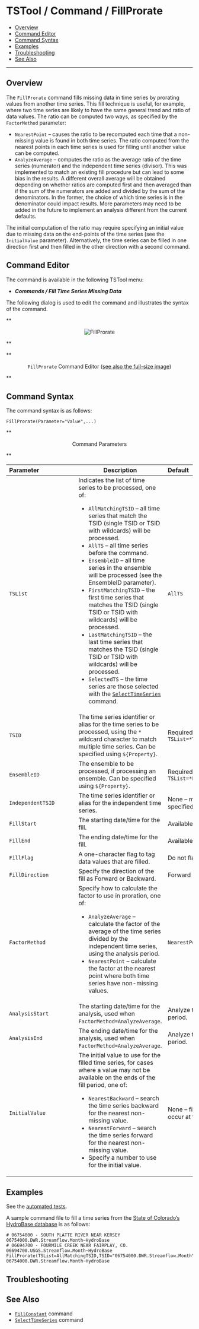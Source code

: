 # TSTool / Command / FillProrate #

*   [Overview](#overview)
*   [Command Editor](#command-editor)
*   [Command Syntax](#command-syntax)
*   [Examples](#examples)
*   [Troubleshooting](#troubleshooting)
*   [See Also](#see-also)

-------------------------

## Overview ##

The `FillProrate` command fills missing
data in time series by prorating values from another time series.
This fill technique is useful, for example, where two time series are likely
to have the same general trend and ratio of data values.
The ratio can be computed two ways, as specified by the `FactorMethod` parameter:

*   `NearestPoint` – causes the ratio to be recomputed each time that a non-missing
    value is found in both time series.
    The ratio computed from the nearest points in each time series is used for filling until another value can be computed.
*   `AnalyzeAverage` – computes the ratio as the average ratio of the time
    series (numerator) and the independent time series (divisor).
    This was implemented to match an existing fill procedure but can lead to some bias in the results.
    A different overall average will be obtained depending on whether
    ratios are computed first and then averaged than if the sum of the
    numerators are added and divided by the sum of the denominators.
    In the former, the choice of which time series is in the denominator could impact results.
    More parameters may need to be added in the future to implement an analysis different from the current defaults.

The initial computation of the ratio may require specifying an initial value
due to missing data on the end-points of the time series (see the `InitialValue` parameter).
Alternatively, the time series can be filled in one direction first and then filled in the other direction with a second command.

## Command Editor ##

The command is available in the following TSTool menu:

*   ***Commands / Fill Time Series Missing Data***

The following dialog is used to edit the command and illustrates the syntax of the command.

**<p style="text-align: center;">
![FillProrate](FillProrate.png)
</p>**

**<p style="text-align: center;">
`FillProrate` Command Editor (<a href="../FillProrate.png">see also the full-size image</a>)
</p>**

## Command Syntax ##

The command syntax is as follows:

```text
FillProrate(Parameter="Value",...)
```
**<p style="text-align: center;">
Command Parameters
</p>**

|**Parameter**&nbsp;&nbsp;&nbsp;&nbsp;&nbsp;&nbsp;&nbsp;&nbsp;&nbsp;&nbsp;&nbsp;&nbsp;&nbsp;&nbsp;&nbsp;&nbsp;&nbsp;&nbsp;&nbsp;&nbsp;&nbsp;|**Description**|**Default**&nbsp;&nbsp;&nbsp;&nbsp;&nbsp;&nbsp;&nbsp;&nbsp;&nbsp;&nbsp;&nbsp;&nbsp;&nbsp;&nbsp;&nbsp;&nbsp;&nbsp;&nbsp;&nbsp;&nbsp;&nbsp;&nbsp;&nbsp;&nbsp;&nbsp;&nbsp;&nbsp;|
|--------------|-----------------|-----------------|
|`TSList`|Indicates the list of time series to be processed, one of:<br><ul><li>`AllMatchingTSID` – all time series that match the TSID (single TSID or TSID with wildcards) will be processed.</li><li>`AllTS` – all time series before the command.</li><li>`EnsembleID` – all time series in the ensemble will be processed (see the EnsembleID parameter).</li><li>`FirstMatchingTSID` – the first time series that matches the TSID (single TSID or TSID with wildcards) will be processed.</li><li>`LastMatchingTSID` – the last time series that matches the TSID (single TSID or TSID with wildcards) will be processed.</li><li>`SelectedTS` – the time series are those selected with the [`SelectTimeSeries`](../SelectTimeSeries/SelectTimeSeries.md) command.</li></ul> | `AllTS` |
|`TSID`|The time series identifier or alias for the time series to be processed, using the `*` wildcard character to match multiple time series.  Can be specified using `${Property}`.|Required if `TSList=*TSID`|
|`EnsembleID`|The ensemble to be processed, if processing an ensemble. Can be specified using `${Property}`.|Required if `TSList=*EnsembleID`|
|`IndependentTSID`|The time series identifier or alias for the independent time series.|None – must be specified.|
|`FillStart`|The starting date/time for the fill.|Available period.|
|`FillEnd`|The ending date/time for the fill.|Available period.|
|`FillFlag`|A one-character flag to tag data values that are filled.|Do not flag filled data.|
|`FillDirection`|Specify the direction of the fill as Forward or Backward.|Forward|
|`FactorMethod`|Specify how to calculate the factor to use in proration, one of:<ul><li>`AnalyzeAverage` – calculate the factor of the average of the time series divided by the independent time series, using the analysis period.</li><li>`NearestPoint` – calculate the factor at the nearest point where both time series have non-missing values.|`NearestPoint`|
|`AnalysisStart`|The starting date/time for the analysis, used when `FactorMethod=AnalyzeAverage`.|Analyze the full period.|
|`AnalysisEnd`|The ending date/time for the analysis, used when `FactorMethod=AnalyzeAverage`.|Analyze the full period.|
|`InitialValue`|The initial value to use for the filled time series, for cases where a value may not be available on the ends of the fill period, one of:<ul><li>`NearestBackward` – search the time series backward for the nearest non-missing value.</li><li>`NearestForward` – search the time series forward for the nearest non-missing value.</li><li>Specify a number to use for the initial value.|None – filling will not occur at the end.|

## Examples ##

See the [automated tests](https://github.com/OpenCDSS/cdss-app-tstool-test/tree/master/test/commands/FillProrate).

A sample command file to fill a time series from the [State of Colorado’s HydroBase database](../../datastore-ref/CO-HydroBase/CO-HydroBase.md)
is as follows:

```text
# 06754000 - SOUTH PLATTE RIVER NEAR KERSEY
06754000.DWR.Streamflow.Month~HydroBase
# 06694700 - FOURMILE CREEK NEAR FAIRPLAY, CO.
06694700.USGS.Streamflow.Month~HydroBase
FillProrate(TSList=AllMatchingTSID,TSID="06754000.DWR.Streamflow.Month",IndependentTSID="06694700.USGS.Streamflow.Month",FillDirection=Forward,InitialValue=0)
06754000.DWR.Streamflow.Month~HydroBase
```

## Troubleshooting ##

## See Also ##

*   [`FillConstant`](../FillConstant/FillConstant.md) command
*   [`SelectTimeSeries`](../SelectTimeSeries/SelectTimeSeries.md) command
